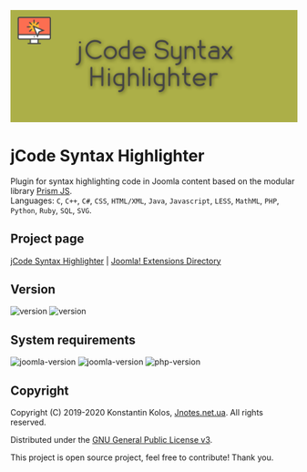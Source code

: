 ![jCode Syntax Highlighter](https://github.com/Kostelano/jCode-Syntax-Highlighter/blob/master/jcode-syntax-highlighter.png)

# jCode Syntax Highlighter
Plugin for syntax highlighting code in Joomla content based on the modular library [Prism JS](https://prismjs.com).  
Languages: `C`, `C++`, `C#`, `CSS`, `HTML/XML`, `Java`, `Javascript`, `LESS`, `MathML`, `PHP`, `Python`, `Ruby`, `SQL`, `SVG`.

## Project page
[jCode Syntax Highlighter](https://jnotes.net.ua/ext/jcode-syntax-highlighter) | [Joomla! Extensions Directory](https://extensions.joomla.org/extension/jcode-syntax-highlighter)

## Version
![version](https://img.shields.io/badge/stable-1.2.0-blue?style=for-the-badge) ![version](https://img.shields.io/badge/dev-1.2.1-red?style=for-the-badge)

## System requirements
![joomla-version](https://img.shields.io/badge/joomla-3.9-green?style=for-the-badge) ![joomla-version](https://img.shields.io/badge/joomla-4.0-informational?style=for-the-badge) ![php-version](https://img.shields.io/badge/php-7.2-orange?style=for-the-badge)

## Copyright
Copyright (C) 2019-2020 Konstantin Kolos, [Jnotes.net.ua](https://jnotes.net.ua). All rights reserved.

Distributed under the [GNU General Public License v3](https://gnu.org/licenses/gpl-3.0.html).

This project is open source project, feel free to contribute! Thank you.
